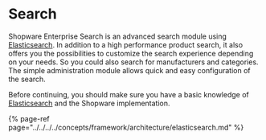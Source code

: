 # Search

Shopware Enterprise Search is an advanced search module using [Elasticsearch](../../../../concepts/framework/architecture/elasticsearch.md). In addition to a high performance product search, it also offers you the possibilities to customize the search experience depending on your needs. So you could also search for manufacturers and categories. The simple administration module allows quick and easy configuration of the search.

Before continuing, you should make sure you have a basic knowledge of [Elasticsearch](https://www.elastic.co/guide/en/elasticsearch/reference/7.10/index.html) and the Shopware implementation.

{% page-ref page="../../../../concepts/framework/architecture/elasticsearch.md" %}

